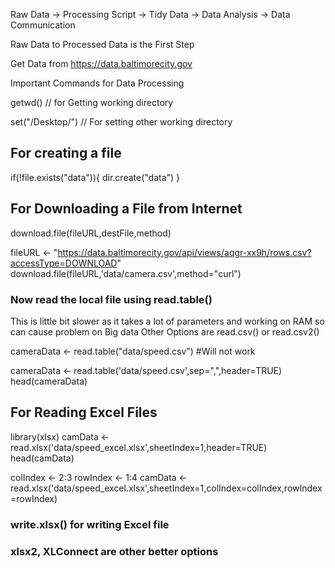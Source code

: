 Raw Data -> Processing Script -> Tidy Data -> Data Analysis -> Data Communication


Raw Data to Processed Data is the First Step

Get Data from https://data.baltimorecity.gov

Important Commands for Data Processing

getwd() // for Getting working directory

set("/Desktop/") // For setting other working directory


## For creating a file

if(!file.exists("data")){
    dir.create("data")
}

## For Downloading a File from Internet

download.file(fileURL,destFile,method)


fileURL <- "https://data.baltimorecity.gov/api/views/aqgr-xx9h/rows.csv?accessType=DOWNLOAD"
download.file(fileURL,'data/camera.csv',method="curl")


### Now read the local file using read.table()
This is little bit slower as it takes a lot of parameters and working on RAM so can cause problem on Big data
Other Options are read.csv() or read.csv2()

cameraData <- read.table("data/speed.csv") #Will not work

cameraData <- read.table('data/speed.csv',sep=",",header=TRUE)
head(cameraData)


## For Reading Excel Files
library(xlsx)
camData <- read.xlsx('data/speed_excel.xlsx',sheetIndex=1,header=TRUE)
head(camData)

colIndex <- 2:3
rowIndex <- 1:4
camData <- read.xlsx('data/speed_excel.xlsx',sheetIndex=1,colIndex=colIndex,rowIndex=rowIndex)

### write.xlsx() for writing Excel file
### xlsx2, XLConnect are other better options
